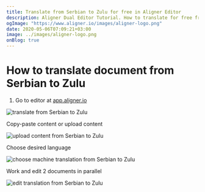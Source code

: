 ```yaml
---
title: Translate from Serbian to Zulu for free in Aligner Editor
description: Aligner Dual Editor Tutorial. How to translate for free from Serbian to Zulu. Aligner is multilingual document management platform. 
ogImage: "https://www.aligner.io/images/aligner-logo.png"
date: 2020-05-06T07:09:21+03:00
image: ../images/aligner-logo.png
onBlog: true
---
```


# How to translate document from Serbian to Zulu

1. Go to editor at [app.aligner.io](https://app.aligner.io "Aligner App web page")

![translate from Serbian to Zulu](../aligner-blank-editor.png "translate from Serbian to Zulu")

Copy-paste content or upload content

![upload content from Serbian to Zulu](../aligner-uploaded-document.png "upload content from Serbian to Zulu")

Choose desired language

![choose machine translation from Serbian to Zulu](../aligner-language-dropdown.png "choose machine translation from Serbian to Zulu")

Work and edit 2 documents in parallel

![edit translation from Serbian to Zulu](../aligner-double-sitded-editor.png "edit translation from Serbian to Zulu")

